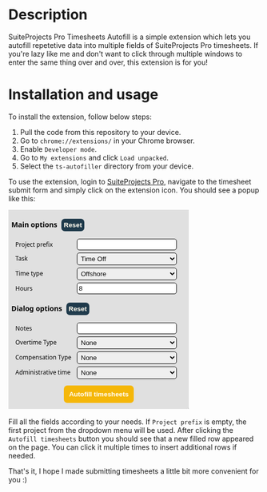# Description

SuiteProjects Pro Timesheets Autofill is a simple extension which lets you
autofill repetetive data into multiple fields of SuiteProjects Pro timesheets.
If you're lazy like me and don't want to click through multiple windows to
enter the same thing over and over, this extension is for you!

# Installation and usage

To install the extension, follow below steps:

1. Pull the code from this repository to your device.
2. Go to `chrome://extensions/` in your Chrome browser.
3. Enable `Developer mode`.
4. Go to `My extensions` and click `Load unpacked`.
5. Select the `ts-autofiller` directory from your device.

To use the extension, login to [SuiteProjects Pro](https://auth.netsuitesuiteprojectspro.com),
navigate to the timesheet submit form and simply click on the extension icon.
You should see a popup like this:

![Popup](./popup.png)

Fill all the fields according to your needs. If `Project prefix` is empty, the
first project from the dropdown menu will be used. After clicking the `Autofill
timesheets` button you should see that a new filled row appeared on the page.
You can click it multiple times to insert additional rows if needed. 

That's it, I hope I made submitting timesheets a little bit more convenient for
you :)

